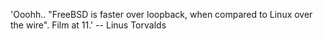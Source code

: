 'Ooohh.. "FreeBSD is faster over loopback, when compared to Linux
over the wire". Film at 11.'
		-- Linus Torvalds
